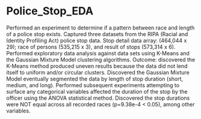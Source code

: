 # Police_Stop_EDA

Performed an experiment to determine if a pattern between race and length of a police stop exists. Captured three datasets from the RIPA (Racial and Identity Profiling Act) police stop data. Stop detail data array: (464,044 x 29); race of persons (535,215 x 3), and result of stops (573,314 x 6). Performed exploratory data analysis against data sets using K-Means and the Gaussian Mixture Model clustering algorithms. Outcome: discovered the K-Means method produced uneven results because the data did not lend itself to uniform and/or circular clusters. Discovered the Gaussian Mixture Model eventually segmented the data by length of stop duration (short, medium, and long).  Performed subsequent experiments attempting to surface any categorical variables affected the duration of the stop by the officer using the ANOVA statistical method. Discovered the stop durations were NOT equal across all recorded races (p=9.38e-4 < 0.05), among other variables. 
